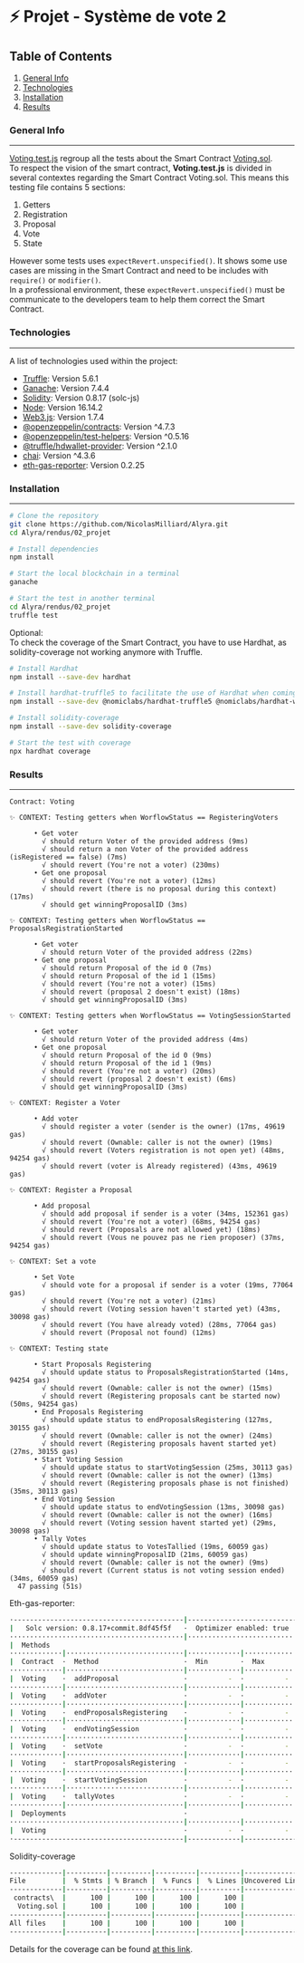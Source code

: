 # ⚡️ Projet - Système de vote 2
## Table of Contents
1. [General Info](#general-info)
2. [Technologies](#technologies)
3. [Installation](#installation)
4. [Results](#results)

<a name="general-info"></a>
### General Info
***

[Voting.test.js](https://github.com/NicolasMilliard/Alyra/blob/main/rendus/02_projet/test/Voting.test.js) regroup all the tests about the Smart Contract [Voting.sol](https://github.com/lecascyril/CodesRinkeby/blob/main/voting.sol).\
To respect the vision of the smart contract, **Voting.test.js** is divided in several contextes regarding the Smart Contract Voting.sol. This means this testing file contains 5 sections:
1. Getters
2. Registration
3. Proposal
4. Vote
5. State

However some tests uses ```expectRevert.unspecified()```. It shows some use cases are missing in the Smart Contract and need to be includes with ```require()``` or ```modifier()```.\
In a professional environment, these ```expectRevert.unspecified()``` must be communicate to the developers team to help them correct the Smart Contract.

<a name="technologies"></a>
### Technologies
***
A list of technologies used within the project:
* [Truffle](https://trufflesuite.com/truffle/): Version 5.6.1
* [Ganache](https://trufflesuite.com/ganache/): Version 7.4.4
* [Solidity](https://github.com/ethereum/solc-js): Version 0.8.17 (solc-js)
* [Node](https://nodejs.org/en/): Version 16.14.2
* [Web3.js](https://web3js.org/): Version 1.7.4
* [@openzeppelin/contracts](https://docs.openzeppelin.com/contracts/4.x/): Version ^4.7.3
* [@openzeppelin/test-helpers](https://docs.openzeppelin.com/test-helpers/0.5/): Version ^0.5.16
* [@truffle/hdwallet-provider](https://github.com/trufflesuite/truffle): Version ^2.1.0
* [chai](https://www.chaijs.com/): Version ^4.3.6
* [eth-gas-reporter](https://github.com/cgewecke/eth-gas-reporter): Version 0.2.25

<a name="installation"></a>
### Installation
***
```sh
# Clone the repository
git clone https://github.com/NicolasMilliard/Alyra.git
cd Alyra/rendus/02_projet

# Install dependencies
npm install

# Start the local blockchain in a terminal
ganache

# Start the test in another terminal
cd Alyra/rendus/02_projet
truffle test
```

Optional:\
To check the coverage of the Smart Contract, you have to use Hardhat, as solidity-coverage not working anymore with Truffle.
```sh
# Install Hardhat
npm install --save-dev hardhat

# Install hardhat-truffle5 to facilitate the use of Hardhat when coming from Truffle
npm install --save-dev @nomiclabs/hardhat-truffle5 @nomiclabs/hardhat-web3 web3

# Install solidity-coverage
npm install --save-dev solidity-coverage

# Start the test with coverage
npx hardhat coverage
```

<a name="results"></a>
### Results
***

```
Contract: Voting
    
✨ CONTEXT: Testing getters when WorflowStatus == RegisteringVoters

      • Get voter
        √ should return Voter of the provided address (9ms)
        √ should return a non Voter of the provided address (isRegistered == false) (7ms)
        √ should revert (You're not a voter) (230ms)
      • Get one proposal
        √ should revert (You're not a voter) (12ms)
        √ should revert (there is no proposal during this context) (17ms)
        √ should get winningProposalID (3ms)
    
✨ CONTEXT: Testing getters when WorflowStatus == ProposalsRegistrationStarted

      • Get voter
        √ should return Voter of the provided address (22ms)
      • Get one proposal
        √ should return Proposal of the id 0 (7ms)
        √ should return Proposal of the id 1 (15ms)
        √ should revert (You're not a voter) (15ms)
        √ should revert (proposal 2 doesn't exist) (18ms)
        √ should get winningProposalID (3ms)
    
✨ CONTEXT: Testing getters when WorflowStatus == VotingSessionStarted

      • Get voter
        √ should return Voter of the provided address (4ms)
      • Get one proposal
        √ should return Proposal of the id 0 (9ms)
        √ should return Proposal of the id 1 (9ms)
        √ should revert (You're not a voter) (20ms)
        √ should revert (proposal 2 doesn't exist) (6ms)
        √ should get winningProposalID (3ms)
    
✨ CONTEXT: Register a Voter

      • Add voter
        √ should register a voter (sender is the owner) (17ms, 49619 gas)
        √ should revert (Ownable: caller is not the owner) (19ms)
        √ should revert (Voters registration is not open yet) (48ms, 94254 gas)
        √ should revert (voter is Already registered) (43ms, 49619 gas)
    
✨ CONTEXT: Register a Proposal

      • Add proposal
        √ should add proposal if sender is a voter (34ms, 152361 gas)
        √ should revert (You're not a voter) (68ms, 94254 gas)
        √ should revert (Proposals are not allowed yet) (18ms)
        √ should revert (Vous ne pouvez pas ne rien proposer) (37ms, 94254 gas)
    
✨ CONTEXT: Set a vote

      • Set Vote
        √ should vote for a proposal if sender is a voter (19ms, 77064 gas)
        √ should revert (You're not a voter) (21ms)
        √ should revert (Voting session haven't started yet) (43ms, 30098 gas)
        √ should revert (You have already voted) (28ms, 77064 gas)
        √ should revert (Proposal not found) (12ms)
    
✨ CONTEXT: Testing state

      • Start Proposals Registering
        √ should update status to ProposalsRegistrationStarted (14ms, 94254 gas)
        √ should revert (Ownable: caller is not the owner) (15ms)
        √ should revert (Registering proposals cant be started now) (50ms, 94254 gas)
      • End Proposals Registering
        √ should update status to endProposalsRegistering (127ms, 30155 gas)
        √ should revert (Ownable: caller is not the owner) (24ms)
        √ should revert (Registering proposals havent started yet) (27ms, 30155 gas)
      • Start Voting Session
        √ should update status to startVotingSession (25ms, 30113 gas)
        √ should revert (Ownable: caller is not the owner) (13ms)
        √ should revert (Registering proposals phase is not finished) (35ms, 30113 gas)
      • End Voting Session
        √ should update status to endVotingSession (13ms, 30098 gas)
        √ should revert (Ownable: caller is not the owner) (16ms)
        √ should revert (Voting session havent started yet) (29ms, 30098 gas)
      • Tally Votes
        √ should update status to VotesTallied (19ms, 60059 gas)
        √ should update winningProposalID (21ms, 60059 gas)
        √ should revert (Ownable: caller is not the owner) (9ms)
        √ should revert (Current status is not voting session ended) (34ms, 60059 gas)
  47 passing (51s)
```

Eth-gas-reporter:
```sh
·------------------------------------------|---------------------------|-------------|----------------------------·
|   Solc version: 0.8.17+commit.8df45f5f   ·  Optimizer enabled: true  ·  Runs: 200  ·  Block limit: 6718946 gas  │
···········································|···························|·············|·····························
|  Methods                                                                                                        │
·············|·····························|·············|·············|·············|··············|··············
|  Contract  ·  Method                     ·  Min        ·  Max        ·  Avg        ·  # calls     ·  eur (avg)  │
·············|·····························|·············|·············|·············|··············|··············
|  Voting    ·  addProposal                ·          -  ·          -  ·      58107  ·          33  ·          -  │
·············|·····························|·············|·············|·············|··············|··············
|  Voting    ·  addVoter                   ·          -  ·          -  ·      49619  ·          48  ·          -  │
·············|·····························|·············|·············|·············|··············|··············
|  Voting    ·  endProposalsRegistering    ·          -  ·          -  ·      30155  ·          26  ·          -  │
·············|·····························|·············|·············|·············|··············|··············
|  Voting    ·  endVotingSession           ·          -  ·          -  ·      30098  ·          11  ·          -  │
·············|·····························|·············|·············|·············|··············|··············
|  Voting    ·  setVote                    ·          -  ·          -  ·      77064  ·          24  ·          -  │
·············|·····························|·············|·············|·············|··············|··············
|  Voting    ·  startProposalsRegistering  ·          -  ·          -  ·      94254  ·          43  ·          -  │
·············|·····························|·············|·············|·············|··············|··············
|  Voting    ·  startVotingSession         ·          -  ·          -  ·      30113  ·          24  ·          -  │
·············|·····························|·············|·············|·············|··············|··············
|  Voting    ·  tallyVotes                 ·          -  ·          -  ·      60059  ·           5  ·          -  │
·············|·····························|·············|·············|·············|··············|··············
|  Deployments                             ·                                         ·  % of limit  ·             │
···········································|·············|·············|·············|··············|··············
|  Voting                                  ·          -  ·          -  ·    1095394  ·      16.3 %  ·          -  │
·------------------------------------------|-------------|-------------|-------------|--------------|-------------·
```

Solidity-coverage
```sh
-------------|----------|----------|----------|----------|----------------|
File         |  % Stmts | % Branch |  % Funcs |  % Lines |Uncovered Lines |
-------------|----------|----------|----------|----------|----------------|
 contracts\  |      100 |      100 |      100 |      100 |                |
  Voting.sol |      100 |      100 |      100 |      100 |                |
-------------|----------|----------|----------|----------|----------------|
All files    |      100 |      100 |      100 |      100 |                |
-------------|----------|----------|----------|----------|----------------|
```

Details for the coverage can be found [at this link](https://htmlpreview.github.io/?https://github.com/NicolasMilliard/Alyra/blob/main/rendus/02_projet/coverage/index.html).